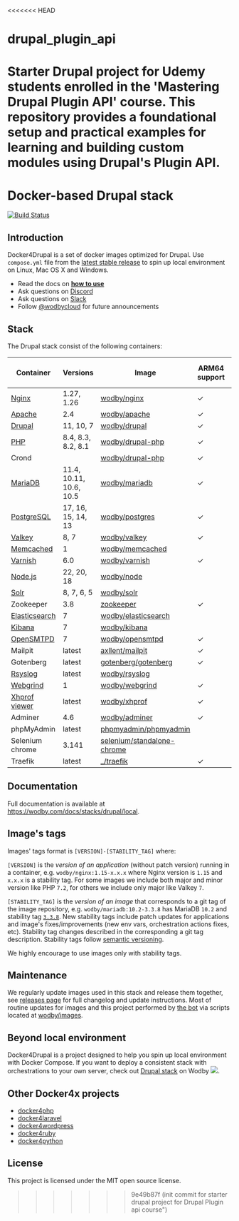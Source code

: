 <<<<<<< HEAD
# drupal_plugin_api
Starter Drupal project for Udemy students enrolled in the 'Mastering Drupal Plugin API' course. This repository provides a foundational setup and practical examples for learning and building custom modules using Drupal's Plugin API.
=======
# Docker-based Drupal stack

[![Build Status](https://github.com/wodby/docker4drupal/workflows/Run%20tests/badge.svg)](https://github.com/wodby/docker4drupal/actions)

## Introduction

Docker4Drupal is a set of docker images optimized for Drupal. Use `compose.yml` file from the [latest stable release](https://github.com/wodby/docker4drupal/releases) to spin up local environment on Linux, Mac OS X and Windows. 

* Read the docs on [**how to use**](https://wodby.com/docs/stacks/drupal/local#usage)
* Ask questions on [Discord](http://discord.wodby.com/)
* Ask questions on [Slack](http://slack.wodby.com/)
* Follow [@wodbycloud](https://twitter.com/wodbycloud) for future announcements

## Stack

The Drupal stack consist of the following containers:

| Container       | Versions                | Image                        | ARM64 support | Enabled by default |
|-----------------|-------------------------|------------------------------|---------------|--------------------|
| [Nginx]         | 1.27, 1.26              | [wodby/nginx]                | ✓             | ✓                  |
| [Apache]        | 2.4                     | [wodby/apache]               | ✓             |                    |
| [Drupal]        | 11, 10, 7               | [wodby/drupal]               | ✓             | ✓                  |
| [PHP]           | 8.4, 8.3, 8.2, 8.1      | [wodby/drupal-php]           | ✓             |                    |
| Crond           |                         | [wodby/drupal-php]           | ✓             | ✓                  |
| [MariaDB]       | 11.4, 10.11, 10.6, 10.5 | [wodby/mariadb]              | ✓             | ✓                  |
| [PostgreSQL]    | 17, 16, 15, 14, 13      | [wodby/postgres]             | ✓             |                    |
| [Valkey]        | 8, 7                    | [wodby/valkey]               | ✓             |                    |
| [Memcached]     | 1                       | [wodby/memcached]            |               |                    |
| [Varnish]       | 6.0                     | [wodby/varnish]              | ✓             |                    |
| [Node.js]       | 22, 20, 18              | [wodby/node]                 |               |                    |
| [Solr]          | 8, 7, 6, 5              | [wodby/solr]                 |               |                    |
| Zookeeper       | 3.8                     | [zookeeper]                  | ✓             |                    |
| [Elasticsearch] | 7                       | [wodby/elasticsearch]        |               |                    |
| [Kibana]        | 7                       | [wodby/kibana]               |               |                    |
| [OpenSMTPD]     | 7                       | [wodby/opensmtpd]            | ✓             |                    |
| Mailpit         | latest                  | [axllent/mailpit]            | ✓             | ✓                  |
| Gotenberg       | latest                  | [gotenberg/gotenberg]        | ✓             |                    |
| [Rsyslog]       | latest                  | [wodby/rsyslog]              |               |                    |
| [Webgrind]      | 1                       | [wodby/webgrind]             | ✓             |                    |
| [Xhprof viewer] | latest                  | [wodby/xhprof]               | ✓             |                    |
| Adminer         | 4.6                     | [wodby/adminer]              | ✓             |                    |
| phpMyAdmin      | latest                  | [phpmyadmin/phpmyadmin]      |               |                    |
| Selenium chrome | 3.141                   | [selenium/standalone-chrome] |               |                    |
| Traefik         | latest                  | [_/traefik]                  | ✓             | ✓                  |
 
## Documentation

Full documentation is available at https://wodby.com/docs/stacks/drupal/local.

## Image's tags

Images' tags format is `[VERSION]-[STABILITY_TAG]` where:

`[VERSION]` is the _version of an application_ (without patch version) running in a container, e.g. `wodby/nginx:1.15-x.x.x` where Nginx version is `1.15` and `x.x.x` is a stability tag. For some images we include both major and minor version like PHP `7.2`, for others we include only major like Valkey `7`. 

`[STABILITY_TAG]` is the _version of an image_ that corresponds to a git tag of the image repository, e.g. `wodby/mariadb:10.2-3.3.8` has MariaDB `10.2` and stability tag [`3.3.8`](https://github.com/wodby/mariadb/releases/tag/3.3.8). New stability tags include patch updates for applications and image's fixes/improvements (new env vars, orchestration actions fixes, etc). Stability tag changes described in the corresponding a git tag description. Stability tags follow [semantic versioning](https://semver.org/).

We highly encourage to use images only with stability tags.

## Maintenance

We regularly update images used in this stack and release them together, see [releases page](https://github.com/wodby/docker4drupal/releases) for full changelog and update instructions. Most of routine updates for images and this project performed by [the bot](https://github.com/wodbot) via scripts located at [wodby/images](https://github.com/wodby/images).

## Beyond local environment

Docker4Drupal is a project designed to help you spin up local environment with Docker Compose. If you want to deploy a consistent stack with orchestrations to your own server, check out [Drupal stack](https://wodby.com/stacks/drupal) on Wodby ![](https://www.google.com/s2/favicons?domain=wodby.com).

## Other Docker4x projects

* [docker4php](https://github.com/wodby/docker4php)
* [docker4laravel](https://github.com/wodby/docker4laravel)
* [docker4wordpress](https://github.com/wodby/docker4wordpress)
* [docker4ruby](https://github.com/wodby/docker4ruby)
* [docker4python](https://github.com/wodby/docker4python)
  

## License

This project is licensed under the MIT open source license.

[Apache]: https://wodby.com/docs/stacks/drupal/containers#apache
[Drupal]: https://wodby.com/docs/stacks/drupal/containers#php
[Elasticsearch]: https://wodby.com/docs/stacks/elasticsearch
[Kibana]: https://wodby.com/docs/stacks/elasticsearch
[MariaDB]: https://wodby.com/docs/stacks/drupal/containers#mariadb
[Memcached]: https://wodby.com/docs/stacks/drupal/containers#memcached
[Nginx]: https://wodby.com/docs/stacks/drupal/containers#nginx
[Node.js]: https://wodby.com/docs/stacks/drupal/containers#nodejs
[OpenSMTPD]: https://wodby.com/docs/stacks/drupal/containers#opensmtpd
[PHP]: https://wodby.com/docs/stacks/drupal/containers#php
[PostgreSQL]: https://wodby.com/docs/stacks/drupal/containers#postgresql
[Redis]: https://wodby.com/docs/stacks/drupal/containers#redis
[Valkey]: https://wodby.com/docs/stacks/valkey/containers#valkey
[Rsyslog]: https://wodby.com/docs/stacks/drupal/containers#rsyslog
[Solr]: https://wodby.com/docs/stacks/drupal/containers#solr
[Varnish]: https://wodby.com/docs/stacks/drupal/containers#varnish
[Webgrind]: https://wodby.com/docs/stacks/drupal/containers#webgrind
[XHProf viewer]: https://wodby.com/docs/stacks/php/containers#xhprof-viewer

[_/traefik]: https://hub.docker.com/_/traefik
[gotenberg/gotenberg]: https://hub.docker.com/r/gotenberg/gotenberg
[axllent/mailpit]: https://hub.docker.com/r/axllent/mailpit
[phpmyadmin/phpmyadmin]: https://hub.docker.com/r/phpmyadmin/phpmyadmin
[selenium/standalone-chrome]: https://hub.docker.com/r/selenium/standalone-chrome
[wodby/adminer]: https://hub.docker.com/r/wodby/adminer
[wodby/apache]: https://github.com/wodby/apache
[wodby/drupal-php]: https://github.com/wodby/drupal-php
[wodby/drupal]: https://github.com/wodby/drupal
[wodby/elasticsearch]: https://github.com/wodby/elasticsearch
[wodby/kibana]: https://github.com/wodby/kibana
[wodby/mariadb]: https://github.com/wodby/mariadb
[wodby/memcached]: https://github.com/wodby/memcached
[wodby/nginx]: https://github.com/wodby/nginx
[wodby/node]: https://github.com/wodby/node
[wodby/opensmtpd]: https://github.com/wodby/opensmtpd
[wodby/postgres]: https://github.com/wodby/postgres
[wodby/valkey]: https://github.com/wodby/valkey
[wodby/rsyslog]: https://hub.docker.com/r/wodby/rsyslog
[wodby/solr]: https://github.com/wodby/solr
[wodby/varnish]: https://github.com/wodby/varnish
[wodby/webgrind]: https://hub.docker.com/r/wodby/webgrind
[wodby/xhprof]: https://hub.docker.com/r/wodby/xhprof
[zookeeper]: https://hub.docker.com/_/zookeeper
>>>>>>> 9e49b87f (init commit for starter drupal project for Drupal Plugin api course")
